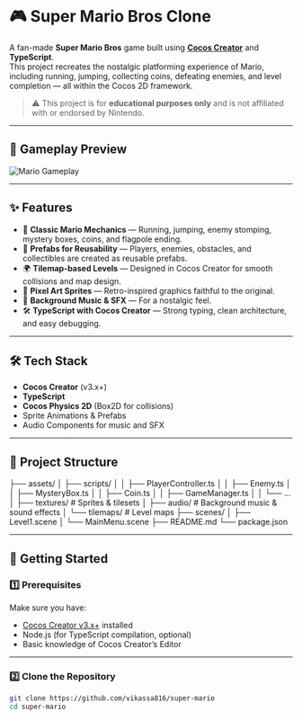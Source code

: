 # 🎮 Super Mario Bros Clone

A fan-made **Super Mario Bros** game built using **[Cocos Creator](https://www.cocos.com/en/creator)** and **TypeScript**.  
This project recreates the nostalgic platforming experience of Mario, including running, jumping, collecting coins, defeating enemies, and level completion — all within the Cocos 2D framework.

> ⚠️ This project is for **educational purposes only** and is not affiliated with or endorsed by Nintendo.

---

## 🎥 Gameplay Preview

![Mario Gameplay](https://media3.giphy.com/media/v1.Y2lkPTc5MGI3NjExZnVzOWV0NGVkbW10dnhubTZxZnQ1bjM4aDd2NDRvdGRzZ2g0Z3BrayZlcD12MV9pbnRlcm5hbF9naWZfYnlfaWQmY3Q9Zw/l1IY5CmYbirEsXWPm/giphy.gif)

---

## ✨ Features

- 🎯 **Classic Mario Mechanics** — Running, jumping, enemy stomping, mystery boxes, coins, and flagpole ending.
- 🧩 **Prefabs for Reusability** — Players, enemies, obstacles, and collectibles are created as reusable prefabs.
- 🌍 **Tilemap-based Levels** — Designed in Cocos Creator for smooth collisions and map design.
- 🎨 **Pixel Art Sprites** — Retro-inspired graphics faithful to the original.
- 🎵 **Background Music & SFX** — For a nostalgic feel.
- 🛠 **TypeScript with Cocos Creator** — Strong typing, clean architecture, and easy debugging.

---

## 🛠 Tech Stack

- **Cocos Creator** (v3.x+)
- **TypeScript**
- **Cocos Physics 2D** (Box2D for collisions)
- Sprite Animations & Prefabs
- Audio Components for music and SFX

---

## 📂 Project Structure

├── assets/
│ ├── scripts/
│ │ ├── PlayerController.ts
│ │ ├── Enemy.ts
│ │ ├── MysteryBox.ts
│ │ ├── Coin.ts
│ │ ├── GameManager.ts
│ │ └── ...
│ ├── textures/ # Sprites & tilesets
│ ├── audio/ # Background music & sound effects
│ └── tilemaps/ # Level maps
├── scenes/
│ ├── Level1.scene
│ └── MainMenu.scene
├── README.md
└── package.json


---

## 🚀 Getting Started

### 1️⃣ Prerequisites
Make sure you have:
- [Cocos Creator v3.x+](https://www.cocos.com/en/creator) installed
- Node.js (for TypeScript compilation, optional)
- Basic knowledge of Cocos Creator’s Editor

---

### 2️⃣ Clone the Repository

```bash
git clone https://github.com/vikassa816/super-mario
cd super-mario
